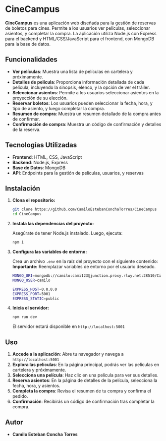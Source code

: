 # CineCampus

**CineCampus** es una aplicación web diseñada para la gestión de reservas de boletos para cines. Permite a los usuarios ver películas, seleccionar asientos, y completar la compra. La aplicación utiliza Node.js con Express para el backend y HTML/CSS/JavaScript para el frontend, con MongoDB para la base de datos.

## Funcionalidades

- **Ver películas**: Muestra una lista de películas en cartelera y próximamente.
- **Detalles de película**: Proporciona información detallada de cada película, incluyendo la sinopsis, elenco, y la opción de ver el tráiler.
- **Seleccionar asientos**: Permite a los usuarios seleccionar asientos en la proyección de su elección.
- **Reservar boletos**: Los usuarios pueden seleccionar la fecha, hora, y tipo de asiento, y luego completar la compra.
- **Resumen de compra**: Muestra un resumen detallado de la compra antes de confirmar.
- **Confirmación de compra**: Muestra un código de confirmación y detalles de la reserva.

## Tecnologías Utilizadas

- **Frontend**: HTML, CSS, JavaScript
- **Backend**: Node.js, Express
- **Base de Datos**: MongoDB
- **API**: Endpoints para la gestión de películas, usuarios, y reservas

## Instalación

1. **Clona el repositorio:**

   ```bash
   git clone https://github.com/CamiloEstebanConchaTorres/CineCampus
   cd CineCampus
   ```

2. **Instala las dependencias del proyecto:**

   Asegúrate de tener Node.js instalado. Luego, ejecuta:

   ```bash
   npm i
   ```

3. **Configura las variables de entorno:**

   Crea un archivo `.env` en la raíz del proyecto con el siguiente contenido:
   **Importante:** Reemplazar variables de entorno por el usuario deseado.

   ```bash
   MONGO_URI=mongodb://camilo:cami123@junction.proxy.rlwy.net:28510/CineCampus
   MONGO_USER=camilo

   EXPRESS_HOST=0.0.0.0
   EXPRESS_PORT=5001
   EXPRESS_STATIC=public


   ```

4. **Inicia el servidor:**

   ```bash
   npm run dev
   ```

   El servidor estará disponible en `http://localhost:5001`

## Uso

1. **Accede a la aplicación**: Abre tu navegador y navega a `http://localhost:5001`
2. **Explora las películas**: En la página principal, podrás ver las películas en cartelera y próximamente.
3. **Selecciona una película**: Haz clic en una película para ver sus detalles.
4. **Reserva asientos**: En la página de detalles de la película, selecciona la fecha, hora, y asientos.
5. **Completa la compra**: Revisa el resumen de tu compra y confirma el pedido.
6. **Confirmación**: Recibirás un código de confirmación tras completar la compra.



## Autor

- **Camilo Esteban Concha Torres**
